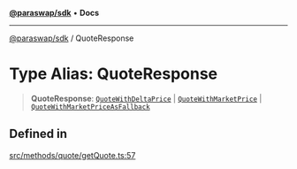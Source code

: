 [**@paraswap/sdk**](../README.md) • **Docs**

***

[@paraswap/sdk](../globals.md) / QuoteResponse

# Type Alias: QuoteResponse

> **QuoteResponse**: [`QuoteWithDeltaPrice`](QuoteWithDeltaPrice.md) \| [`QuoteWithMarketPrice`](QuoteWithMarketPrice.md) \| [`QuoteWithMarketPriceAsFallback`](QuoteWithMarketPriceAsFallback.md)

## Defined in

[src/methods/quote/getQuote.ts:57](https://github.com/paraswap/paraswap-sdk/blob/master/src/methods/quote/getQuote.ts#L57)
